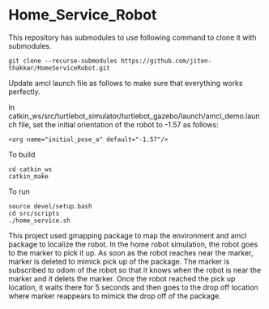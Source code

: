 # Home_Service_Robot 

This repository has submodules to use following command to clone it with submodules.

```
git clone --recurse-submodules https://github.com/jiten-thakkar/HomeServiceRobot.git
```
Update amcl launch file as follows to make sure that everything works perfectly.

In catkin_ws/src/turtlebot_simulator/turtlebot_gazebo/launch/amcl_demo.launch file, set the initial orientation of the robot to -1.57 as follows:

```
<arg name="initial_pose_a" default="-1.57"/>
```

To build
```
cd catkin_ws
catkin_make
```
To run

```
source devel/setup.bash
cd src/scripts
./home_service.sh
```


This project used gmapping package to map the environment and amcl package to localize the robot. In the home robot simulation, the robot goes to the marker to pick it up. As soon as the robot reaches near the marker, marker is deleted to mimick pick up of the package. The marker is subscribed to odom of the robot so that it knows when the robot is near the marker and it delets the marker. Once the robot reached the pick up location, it waits there for 5 seconds and then goes to the drop off location where marker reappears to mimick the drop off of the package. 
